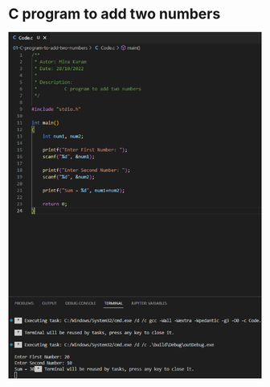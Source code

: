 # C program to add two numbers
[![image](https://github.com/Mina-Karam/ITI-ES-4-Months/blob/Master/00-C-Programming/01-Codeforwin/00-Basic-C-programs/01-C-program-to-add-two-numbers/Execution.png)](https://www.linkedin.com/in/mina-karam/)
